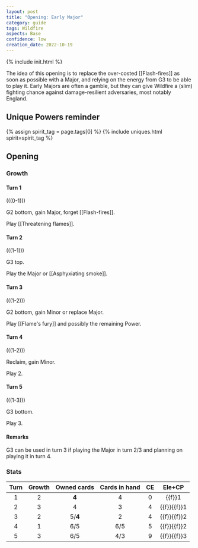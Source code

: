 ```yaml
---  
layout: post  
title: "Opening: Early Major"  
category: guide  
tags: Wildfire
aspects: Base
confidence: low
creation_date: 2022-10-19
---
```

{% include init.html %}

The idea of this opening is to replace the over-costed 
[[Flash-fires]] as soon as possible with a Major, and relying on
the energy from G3 to be able to play it. Early Majors are often a 
gamble, but they can give Wildfire a (slim) fighting chance against
damage-resilient adversaries, most notably England.

## Unique Powers reminder

{% assign spirit_tag = page.tags[0] %}
{% include uniques.html spirit=spirit_tag %}


## Opening

### Growth

#### Turn 1

(((0-1)))

G2 bottom, gain Major, forget [[Flash-fires]]. 

Play [[Threatening flames]].

#### Turn 2

(((1-1)))

G3 top.

Play the Major or [[Asphyxiating smoke]].

#### Turn 3

(((1-2)))

G2 bottom, gain Minor or replace Major.

Play [[Flame's fury]] and possibly the remaining Power.

#### Turn 4

(((1-2)))

Reclaim, gain Minor.

Play 2.

#### Turn 5

(((1-3)))

G3 bottom.

Play 3.

#### Remarks

G3 can be used in turn 3 if playing the Major in turn 2/3 and planning on playing it in turn 4.


### Stats

Turn | Growth | Owned cards | Cards in hand | CE | Ele+CP
:--: | :--: | :--: | :--: | :--: | :--:
1 | 2 | **4** |  4  |  0 | {{f}}1
2 | 3 |   4   |  3  |  4 | {{f}}{{f}}1
3 | 2 |5/**4**|  2  |  4 | {{f}}{{f}}2
4 | 1 |  6/5  | 6/5 |  5 | {{f}}{{f}}2
5 | 3 |  6/5  | 4/3 |  9 | {{f}}{{f}}3
